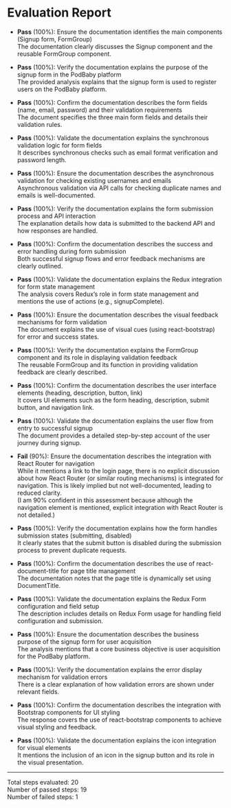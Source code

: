 # Evaluation Report

- **Pass** (100%): Ensure the documentation identifies the main components (Signup form, FormGroup)  
  The documentation clearly discusses the Signup component and the reusable FormGroup component.

- **Pass** (100%): Verify the documentation explains the purpose of the signup form in the PodBaby platform  
  The provided analysis explains that the signup form is used to register users on the PodBaby platform.

- **Pass** (100%): Confirm the documentation describes the form fields (name, email, password) and their validation requirements  
  The document specifies the three main form fields and details their validation rules.

- **Pass** (100%): Validate the documentation explains the synchronous validation logic for form fields  
  It describes synchronous checks such as email format verification and password length.

- **Pass** (100%): Ensure the documentation describes the asynchronous validation for checking existing usernames and emails  
  Asynchronous validation via API calls for checking duplicate names and emails is well-documented.

- **Pass** (100%): Verify the documentation explains the form submission process and API interaction  
  The explanation details how data is submitted to the backend API and how responses are handled.

- **Pass** (100%): Confirm the documentation describes the success and error handling during form submission  
  Both successful signup flows and error feedback mechanisms are clearly outlined.

- **Pass** (100%): Validate the documentation explains the Redux integration for form state management  
  The analysis covers Redux’s role in form state management and mentions the use of actions (e.g., signupComplete).

- **Pass** (100%): Ensure the documentation describes the visual feedback mechanisms for form validation  
  The document explains the use of visual cues (using react-bootstrap) for error and success states.

- **Pass** (100%): Verify the documentation explains the FormGroup component and its role in displaying validation feedback  
  The reusable FormGroup and its function in providing validation feedback are clearly described.

- **Pass** (100%): Confirm the documentation describes the user interface elements (heading, description, button, link)  
  It covers UI elements such as the form heading, description, submit button, and navigation link.

- **Pass** (100%): Validate the documentation explains the user flow from entry to successful signup  
  The document provides a detailed step-by-step account of the user journey during signup.

- **Fail** (90%): Ensure the documentation describes the integration with React Router for navigation  
  While it mentions a link to the login page, there is no explicit discussion about how React Router (or similar routing mechanisms) is integrated for navigation. This is likely implied but not well-documented, leading to reduced clarity.  
  (I am 90% confident in this assessment because although the navigation element is mentioned, explicit integration with React Router is not detailed.)

- **Pass** (100%): Verify the documentation explains how the form handles submission states (submitting, disabled)  
  It clearly states that the submit button is disabled during the submission process to prevent duplicate requests.

- **Pass** (100%): Confirm the documentation describes the use of react-document-title for page title management  
  The documentation notes that the page title is dynamically set using DocumentTitle.

- **Pass** (100%): Validate the documentation explains the Redux Form configuration and field setup  
  The description includes details on Redux Form usage for handling field configuration and submission.

- **Pass** (100%): Ensure the documentation describes the business purpose of the signup form for user acquisition  
  The analysis mentions that a core business objective is user acquisition for the PodBaby platform.

- **Pass** (100%): Verify the documentation explains the error display mechanism for validation errors  
  There is a clear explanation of how validation errors are shown under relevant fields.

- **Pass** (100%): Confirm the documentation describes the integration with Bootstrap components for UI styling  
  The response covers the use of react-bootstrap components to achieve visual styling and feedback.

- **Pass** (100%): Validate the documentation explains the icon integration for visual elements  
  It mentions the inclusion of an icon in the signup button and its role in the visual presentation.

---

Total steps evaluated: 20  
Number of passed steps: 19  
Number of failed steps: 1